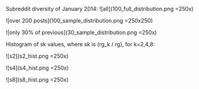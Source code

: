 Subreddit diversity of January 2014:
![all](100_full_distribution.png =250x)

![over 200 posts](100_sample_distribution.png =250x250)

![only 30% of previous](30_sample_distribution.png =250x)

Histogram of sk values, where sk is (rg_k / rg), for k=2,4,8:

![s2](s2_hist.png =250x)

![s4](s4_hist.png =250x)

![s8](s8_hist.png =250x)
